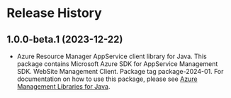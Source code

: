 # Release History

## 1.0.0-beta.1 (2023-12-22)

- Azure Resource Manager AppService client library for Java. This package contains Microsoft Azure SDK for AppService Management SDK. WebSite Management Client. Package tag package-2024-01. For documentation on how to use this package, please see [Azure Management Libraries for Java](https://aka.ms/azsdk/java/mgmt).
